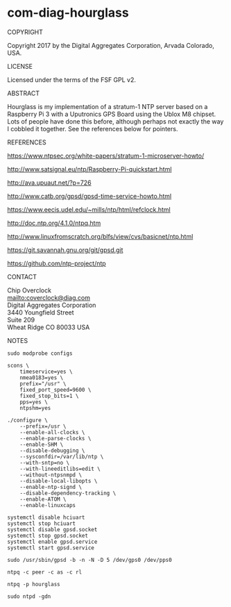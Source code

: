 # com-diag-hourglass

COPYRIGHT

Copyright 2017 by the Digital Aggregates Corporation, Arvada Colorado, USA.

LICENSE

Licensed under the terms of the FSF GPL v2.

ABSTRACT

Hourglass is my implementation of a stratum-1 NTP server based on a Raspberry
Pi 3 with a Uputronics GPS Board using the Ublox M8 chipset. Lots of people
have done this before, although perhaps not exactly the way I cobbled it
together. See the references below for pointers.

REFERENCES

<https://www.ntpsec.org/white-papers/stratum-1-microserver-howto/>

<http://www.satsignal.eu/ntp/Raspberry-Pi-quickstart.html>

<http://ava.upuaut.net/?p=726>

<http://www.catb.org/gpsd/gpsd-time-service-howto.html>

<https://www.eecis.udel.edu/~mills/ntp/html/refclock.html>

<http://doc.ntp.org/4.1.0/ntpq.htm>

<http://www.linuxfromscratch.org/blfs/view/cvs/basicnet/ntp.html>

<https://git.savannah.gnu.org/git/gpsd.git>

<https://github.com/ntp-project/ntp>

CONTACT

Chip Overclock  
<mailto:coverclock@diag.com>  
Digital Aggregates Corporation  
3440 Youngfield Street  
Suite 209  
Wheat Ridge CO 80033 USA  

NOTES

    sudo modprobe configs

    scons \
    	timeservice=yes \
    	nmea0183=yes \
    	prefix="/usr" \
    	fixed_port_speed=9600 \
    	fixed_stop_bits=1 \
    	pps=yes \
    	ntpshm=yes

    ./configure \
        --prefix=/usr \
        --enable-all-clocks \
        --enable-parse-clocks \
        --enable-SHM \
        --disable-debugging \
        --sysconfdir=/var/lib/ntp \
        --with-sntp=no \
        --with-lineeditlibs=edit \
        --without-ntpsnmpd \
        --disable-local-libopts \
        --enable-ntp-signd \
        --disable-dependency-tracking \
        --enable-ATOM \
        --enable-linuxcaps

    systemctl disable hciuart
    systemctl stop hciuart
    systemctl disable gpsd.socket
    systemctl stop gpsd.socket
    systemctl enable gpsd.service
    systemctl start gpsd.service

    sudo /usr/sbin/gpsd -b -n -N -D 5 /dev/gps0 /dev/pps0

    ntpq -c peer -c as -c rl

    ntpq -p hourglass

    sudo ntpd -gdn
